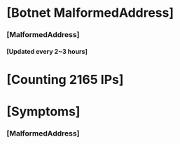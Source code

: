 # [Botnet MalformedAddress]
### [MalformedAddress]
#### [Updated every 2~3 hours]

# [Counting 2165 IPs]

# [Symptoms] 
###   [MalformedAddress]
